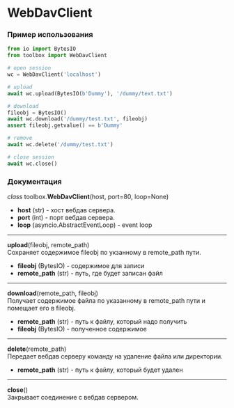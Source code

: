 # WebDavClient

### Пример использования

```python
from io import BytesIO
from toolbox import WebDavClient

# open session
wc = WebDavClient('localhost')

# upload
await wc.upload(BytesIO(b'Dummy'), '/dummy/text.txt')

# download
fileobj = BytesIO()
await wc.download('/dummy/test.txt', fileobj)
assert fileobj.getvalue() == b'Dummy'

# remove
await wc.delete('/dummy/test.txt')

# close session
await wc.close()
```

### Документация

_class_ toolbox.**WebDavClient**(host, port=80, loop=None)
* **host** (str) - хост вебдав сервера.
* **port** (int) - порт вебдав сервера.
* **loop** (asyncio.AbstractEventLoop) - event loop

---

**upload**(fileobj, remote_path)  
Сохраняет содержимое fileobj по укзанному в remote_path пути. 
* **fileobj** (BytesIO) - содержимое для записи
* **remote_path** (str) - путь, где будет записан файл

---

**download**(remote_path, fileobj)  
Получает содержимое файла по указанному в remote_path пути и помещает его в fileobj.
* **remote_path** (str) - путь к файлу, который надо получить
* **fileobj** (BytesIO) - полученное содержимое

---

**delete**(remote_path)  
Передает вебдав серверу команду на удаление файла или директории.
* **remote_path** (str) - путь к файлу, который будет удален

---

**close**()  
Закрывает соединение с вебдав сервером.
